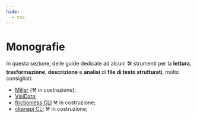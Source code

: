 ```yaml
---
hide:
  - toc
---
```


# Monografie

In questa sezione, delle guide dedicate ad alcuni :hammer_and_wrench: strumenti per la **lettura**, **trasformazione**, **descrizione** e **analisi** di **file di testo strutturati**, molto consigliati:

- [Miller](miller/index.md) (⚒️ in costruzione);
- [VisiData](https://ondata.github.io/guidaVisiData/);
- [frictionless CLI](frictionless/index.md) ⚒️ in costruzione;
- [ckanapi CLI](ckanapi/index.md) ⚒️ in costruzione;
